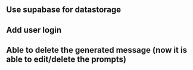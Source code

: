 

## Use supabase for datastorage
## Add user login

## Able to delete the generated message (now it is able to edit/delete the prompts)







